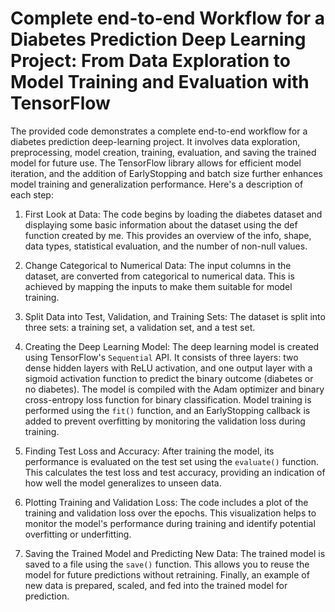 # Complete end-to-end Workflow for a Diabetes Prediction Deep Learning Project: From Data Exploration to Model Training and Evaluation with TensorFlow

The provided code demonstrates a complete end-to-end workflow for a diabetes prediction deep-learning project. It involves data exploration, preprocessing, model creation, training, evaluation, and saving the trained model for future use. The TensorFlow library allows for efficient model iteration, and the addition of EarlyStopping and batch size further enhances model training and generalization performance. Here's a description of each step:

1. First Look at Data: The code begins by loading the diabetes dataset and displaying some basic information about the dataset using the def function created by me. This provides an overview of the info, shape, data types, statistical evaluation, and the number of non-null values.

2. Change Categorical to Numerical Data: The input columns in the dataset, are converted from categorical to numerical data. This is achieved by mapping the inputs to make them suitable for model training.

3. Split Data into Test, Validation, and Training Sets: The dataset is split into three sets: a training set, a validation set, and a test set. 

4. Creating the Deep Learning Model: The deep learning model is created using TensorFlow's `Sequential` API. It consists of three layers: two dense hidden layers with ReLU activation, and one output layer with a sigmoid activation function to predict the binary outcome (diabetes or no diabetes). The model is compiled with the Adam optimizer and binary cross-entropy loss function for binary classification. Model training is performed using the `fit()` function, and an EarlyStopping callback is added to prevent overfitting by monitoring the validation loss during training.

5. Finding Test Loss and Accuracy: After training the model, its performance is evaluated on the test set using the `evaluate()` function. This calculates the test loss and test accuracy, providing an indication of how well the model generalizes to unseen data.

7. Plotting Training and Validation Loss: The code includes a plot of the training and validation loss over the epochs. This visualization helps to monitor the model's performance during training and identify potential overfitting or underfitting.

8. Saving the Trained Model and Predicting New Data: The trained model is saved to a file using the `save()` function. This allows you to reuse the model for future predictions without retraining. Finally, an example of new data is prepared, scaled, and fed into the trained model for prediction.

